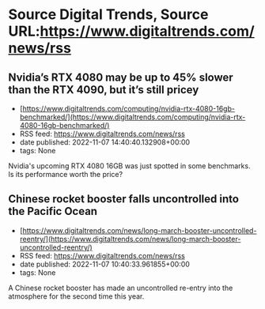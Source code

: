 # Source Digital Trends, Source URL:https://www.digitaltrends.com/news/rss

## Nvidia’s RTX 4080 may be up to 45% slower than the RTX 4090, but it’s still pricey
 - [https://www.digitaltrends.com/computing/nvidia-rtx-4080-16gb-benchmarked/](https://www.digitaltrends.com/computing/nvidia-rtx-4080-16gb-benchmarked/)
 - RSS feed: https://www.digitaltrends.com/news/rss
 - date published: 2022-11-07 14:40:40.132908+00:00
 - tags: None

Nvidia's upcoming RTX 4080 16GB was just spotted in some benchmarks. Is its performance worth the price?

## Chinese rocket booster falls uncontrolled into the Pacific Ocean
 - [https://www.digitaltrends.com/news/long-march-booster-uncontrolled-reentry/](https://www.digitaltrends.com/news/long-march-booster-uncontrolled-reentry/)
 - RSS feed: https://www.digitaltrends.com/news/rss
 - date published: 2022-11-07 10:40:33.961855+00:00
 - tags: None

A Chinese rocket booster has made an uncontrolled re-entry into the atmosphere for the second time this year.
